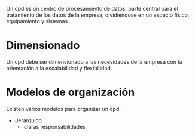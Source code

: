 Un cpd es un centro de procesamiento de datos, parte central para el tratamiento de los datos de la empresa, dividiéndose en un espacio físico, equipamiento y sistemas.
# Dimensionado
Un cpd debe ser dimensionado a las necesidades de la empresa con la orientación a la escalabilidad y flexibilidad.
# Modelos de organización
Existen varios modelos para organizar un cpd:
- Jerárquico
	- claras responsabilidades








